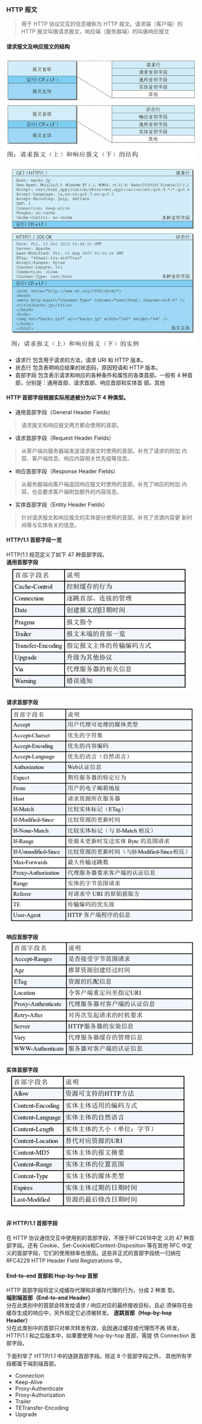 ### HTTP 报文
> 用于 HTTP 协议交互的信息被称为 HTTP 报文。请求端（客户端）的 HTTP 报文叫做请求报文，响应端（服务器端）的叫做响应报文

#### 请求报文及响应报文的结构
![请求报文及响应报文的结构.png](images/请求报文及响应报文的结构.png)

![请求报文和响应报文的实例.png](images/请求报文和响应报文的实例.png)

-  请求行 包含用于请求的方法，请求 URI 和 HTTP 版本。
-  状态行 包含表明响应结果的状态码，原因短语和 HTTP 版本。 
-  首部字段 包含表示请求和响应的各种条件和属性的各类首部。一般有 4 种首部，分别是：通用首部、请求首部、响应首部和实体首 部。其他

#### HTTP 首部字段根据实际用途被分为以下 4 种类型。 
- 通用首部字段（General Header Fields）
> 请求报文和响应报文两方都会使用的首部。
- 请求首部字段（Request Header Fields）
> 从客户端向服务器端发送请求报文时使用的首部。补充了请求的附加 内容、客户端信息、响应内容相关优先级等信息。
- 响应首部字段（Response Header Fields）
> 从服务器端向客户端返回响应报文时使用的首部。补充了响应的附加 内容，也会要求客户端附加额外的内容信息。
- 实体首部字段（Entity Header Fields）
> 针对请求报文和响应报文的实体部分使用的首部。补充了资源内容更 新时间等与实体有关的信息。

#### HTTP/1.1 首部字段一览
HTTP/1.1 规范定义了如下 47 种首部字段。  
**通用首部字段**
![通用首部字段.png](images/通用首部字段.png)

**请求首部字段**
![请求首部字段.png](images/请求首部字段.png)

**响应首部字段**
![响应首部字段.png](images/响应首部字段.png)

**实体首部字段**
![实体首部字段.png](images/实体首部字段.png)


#### 非 HTTP/1.1 首部字段
在 HTTP 协议通信交互中使用到的首部字段，不限于RFC2616中定 义的 47 种首部字段。还有 Cookie、Set-Cookie和Content-Disposition 等在其他 RFC 中定义的首部字段，它们的使用频率也很高。这些非正式的首部字段统一归纳在 RFC4229 HTTP Header Field Registrations 中。

#### End-to-end 首部和 Hop-by-hop 首部
HTTP 首部字段将定义成缓存代理和非缓存代理的行为，分成 2 种类 型。  
**端到端首部（End-to-end Header）**  
 分在此类别中的首部会转发给请求 / 响应对应的最终接收目标，且必 须保存在由缓存生成的响应中，另外规定它必须被转发。 
 **逐跳首部（Hop-by-hop Header）**  
  分在此类别中的首部只对单次转发有效，会因通过缓存或代理而不再 转发。HTTP/1.1 和之后版本中，如果要使用 hop-by-hop 首部，需提 供 Connection 首部字段。
  
  下面列举了 HTTP/1.1 中的逐跳首部字段。除这 8 个首部字段之外， 其他所有字段都属于端到端首部。
  - Connection 
  - Keep-Alive 
  - Proxy-Authenticate 
  - Proxy-Authorization 
  - Trailer 
  - TETransfer-Encoding 
  - Upgrade